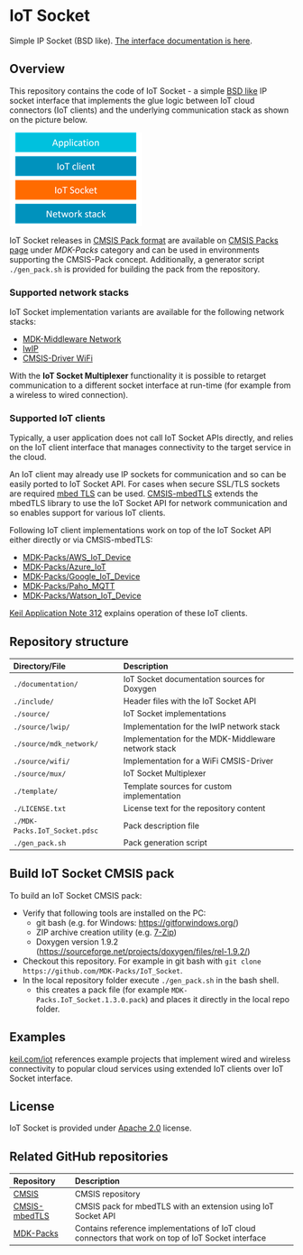 # IoT Socket
Simple IP Socket (BSD like). [The interface documentation is here](https://mdk-packs.github.io/IoT_Socket/html/index.html).

## Overview
This repository contains the code of IoT Socket - a simple [BSD like](https://en.wikipedia.org/wiki/Berkeley_sockets) IP socket interface that implements the glue logic between IoT cloud connectors (IoT clients) and the underlying communication stack as shown on the picture below.

![Structure of an IoT application](./documentation/src/images/iot_block_diagram.png)

IoT Socket releases in [CMSIS Pack format](https://www.open-cmsis-pack.org/) are available on [CMSIS Packs page](https://developer.arm.com/tools-and-software/embedded/cmsis/cmsis-packs) under *MDK-Packs* category and can be used in environments supporting the CMSIS-Pack concept. Additionally, a generator script `./gen_pack.sh` is provided for building the pack from the repository.

### Supported network stacks
IoT Socket implementation variants are available for the following network stacks:
- [MDK-Middleware Network](https://www.keil.com/pack/doc/mw/Network/html/index.html)
- [lwIP](https://en.wikipedia.org/wiki/LwIP)
- [CMSIS-Driver WiFi](https://arm-software.github.io/CMSIS_5/Driver/html/group__wifi__interface__gr.html)

With the **IoT Socket Multiplexer** functionality it is possible to retarget communication to a different socket interface at run-time (for example from a wireless to wired connection).

### Supported IoT clients

Typically, a user application does not call IoT Socket APIs directly, and relies on the IoT client interface that manages connectivity to the target service in the cloud.

An IoT client may already use IP sockets for communication and so can be easily ported to IoT Socket API. For cases when secure SSL/TLS sockets are required [mbed TLS](https://www.trustedfirmware.org/projects/mbed-tls/) can be used. [CMSIS-mbedTLS](https://github.com/ARM-software/CMSIS-mbedTLS) extends the mbedTLS library to use the IoT Socket API for network communication and so enables support for various IoT clients.

Following IoT client implementations work on top of the IoT Socket API either directly or via CMSIS-mbedTLS:

- [MDK-Packs/AWS_IoT_Device](https://github.com/MDK-Packs/AWS_IoT_Device)
- [MDK-Packs/Azure_IoT](https://github.com/MDK-Packs/Azure_IoT)
- [MDK-Packs/Google_IoT_Device](https://github.com/MDK-Packs/Google_IoT_Device)
- [MDK-Packs/Paho_MQTT](https://github.com/MDK-Packs/Paho_MQTT)
- [MDK-Packs/Watson_IoT_Device](https://github.com/MDK-Packs/Watson_IoT_Device)

[Keil Application Note 312](https://developer.arm.com/documentation/kan312) explains operation of these IoT clients.

## Repository structure

| Directory/File                | Description                                         |
|:------------------------------|:----------------------------------------------------|
| `./documentation/`            | IoT Socket documentation sources for Doxygen        |
| `./include/`                  | Header files with the IoT Socket API                |
| `./source/`                   | IoT Socket implementations                          |
| `./source/lwip/`              | Implementation for the lwIP network stack           |
| `./source/mdk_network/`       | Implementation for the MDK-Middleware network stack |
| `./source/wifi/`              | Implementation for a WiFi CMSIS-Driver              |
| `./source/mux/`               | IoT Socket Multiplexer                              |
| `./template/`                 | Template sources for custom implementation          |
| `./LICENSE.txt`               | License text for the repository content             |
| `./MDK-Packs.IoT_Socket.pdsc` | Pack description file                               |
| `./gen_pack.sh`               | Pack generation script                              |

## Build IoT Socket CMSIS pack

To build an IoT Socket CMSIS pack:
- Verify that following tools are installed on the PC:
  - git bash (e.g. for Windows: https://gitforwindows.org/)
  - ZIP archive creation utility (e.g. [7-Zip](http://www.7-zip.org/download.html))
  - Doxygen version 1.9.2 (https://sourceforge.net/projects/doxygen/files/rel-1.9.2/)
- Checkout this repository. For example in git bash with `git clone https://github.com/MDK-Packs/IoT_Socket`.
- In the local repository folder execute `./gen_pack.sh` in the bash shell.
  - this creates a pack file (for example `MDK-Packs.IoT_Socket.1.3.0.pack`) and places it directly in the local repo folder.

## Examples

[keil.com/iot](https://www2.keil.com/iot) references example projects that implement wired and wireless connectivity to popular cloud services using extended IoT clients over IoT Socket interface.

## License

IoT Socket is provided under [Apache 2.0](https://opensource.org/licenses/Apache-2.0) license.

## Related GitHub repositories

| Repository                  | Description                                               |
|:--------------------------- |:--------------------------------------------------------- |
| [CMSIS](https://github.com/ARM-software/cmsis_5)                 | CMSIS repository     |
| [CMSIS-mbedTLS](https://github.com/ARM-software/CMSIS-mbedTLS)   | CMSIS pack for mbedTLS with an extension using IoT Socket API |
| [MDK-Packs](https://github.com/mdk-packs)                        | Contains reference implementations of IoT cloud connectors that work on top of IoT Socket interface |
